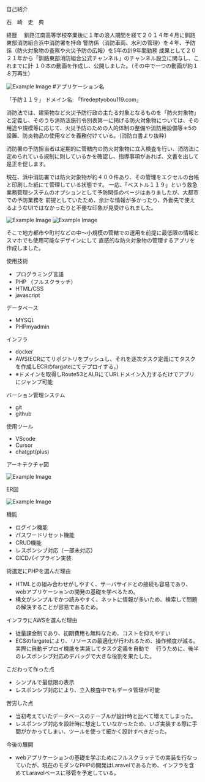 自己紹介

石　崎　史　典

経歴　
釧路江南高等学校卒業後に１年の浪人期間を経て２０１４年４月に釧路東部消防組合浜中消防署を拝命
警防係（消防車両、水利の管理）を４年、予防係（防火対象物の査察や火災予防の広報）を5年の計9年間勤務
成果として２０２１年から「釧路東部消防組合公式チャンネル」のチャンネル設立に関与し、これまでに計
１０本の動画を作成し、公開しました。（その中で一つの動画が約１８万再生）

![Example Image](readme_image/welcome.png "An example image")
#アプリケーション名

「予防１１９」
ドメイン名: 「firedeptyobou119.com」

消防法では、建築物など火災予防行政の主たる対象となるものを「防火対象物」と定義し、そのうち消防法施行令別表第一に掲げる防火対象物については、その用途や規模等に応じて、火災予防のための人的体制の整備や消防用設備等＊5の設置、防炎物品の使用などを義務付けている。（消防白書より抜粋）

消防署の予防担当者は定期的に管轄内の防火対象物に立入検査を行い、消防法に定められている規制に則しているかを確認し、指導事項があれば、文書を出して是正を促します。

現在、浜中消防署では防火対象物が約４００件あり、その管理をエクセルの台帳と印刷した紙にて管理している状態です。
一応、「ベストル１１９」という救急業務管理システムのオプションとして予防関係のページはありましたが、大都市での予防業務を
前提としていたため、余計な情報が多かったり、外勤先で使えるようなUIではなかったりと不便な印象が見受けられました。

![Example Image](readme_image/show_app1.png "An example image")
![Example Image](readme_image/show_app2.png "An example image")










そこで地方都市や町村などの中〜小規模の管轄での運用を前提に最低限の情報とスマホでも使用可能なデザインにして
直感的な防火対象物の管理するアプリを作成しました。


使用技術
- プログラミング言語
- PHP （フルスクラッチ）
- HTML/CSS
- javascript

データベース
- MYSQL
- PHPmyadmin

インフラ
- docker
- AWS(ECRにてリポジトリをプッシュし、それを逐次タスク定義にてタスクを作成しECRのfargateにてデプロイする。)
- ※ドメインを取得しRoute53とALBにてURLドメイン入力するだけでアプリにジャンプ可能

バーション管理システム
- git
- github

使用ツール
- VScode
- Cursor
- chatgpt(plus)

アーキテクチャ図

![Example Image](readme_image/draw.io.png "An example image")







ER図

![Example Image](readme_image/ER.png "An example image")

機能
- ログイン機能
- パスワードリセット機能
- CRUD機能
- レスポンシブ対応（一部未対応）
- CICDパイプライン実装




術選定にPHPを選んだ理由
- HTMLとの組み合わせがしやすく、サーバサイドとの接続も容易であり、webアプリケーションの開発の基礎を学べるため。
- 構文がシンプルでかつ読みやすく、ネットに情報が多いため、検索して問題の解決することが容易であるため。


インフラにAWSを選んだ理由
- 従量課金制であり、初期費用も無料なため、コストを抑えやすい
- ECSのfargateにより、リソースの最適化が行われるため、操作頻度が減る。実際に自動デプロイ機能を実装してタスク定義を自動で
　行うために、後半のレスポンシブ対応のデバッグで大きな役割を果たした。


こだわって作った点
- シンプルで最低限の表示
- レスポンシブ対応により、立入検査中でもデータ管理が可能


苦労した点
- 当初考えていたデータベースのテーブルが設計時と比べて増えてしまった。
- レスポンシブ対応を設計時に想定していなかったため、いざ実装する際に手間がかかってしまい、ツールを使って細かく設計すべきだった。

今後の展開
- webアプリケーションの基礎を学ぶためにフルスクラッチでの実装を行なっていたが、現在のモダンなPHPの開発はLaravelであるため、インフラを含めてLaravelベースに移管を予定している。
